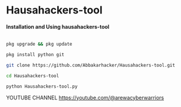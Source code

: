 # Hausahackers-tool

#### Installation and Using hausahackers-tool

```bash

pkg upgrade && pkg update 

pkg install python git

git clone https://github.com/Abbakarhacker/Hausahackers-tool.git

cd Hausahackers-tool 

python Hausahackers-tool.py

```

YOUTUBE CHANNEL 
https://youtube.com/@arewacyberwarriors

